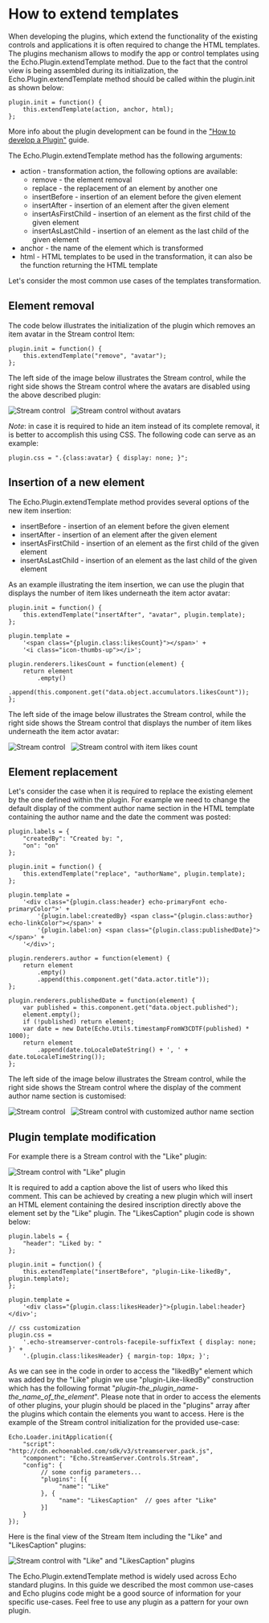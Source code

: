 # How to extend templates

When developing the plugins, which extend the functionality of the existing controls and applications it is often required to change the HTML templates. The plugins mechanism allows to modify the app or control templates using the Echo.Plugin.extendTemplate method. Due to the fact that the control view is being assembled during its initialization, the Echo.Plugin.extendTemplate method should be called within the plugin.init as shown below:

    plugin.init = function() {
        this.extendTemplate(action, anchor, html);
    };

More info about the plugin development can be found in the ["How to develop a Plugin"](#!/guide/how_to_develop_plugin) guide.

The Echo.Plugin.extendTemplate method has the following arguments:

- action - transformation action, the following options are available:
    - remove - the element removal
    - replace - the replacement of an element by another one
    - insertBefore - insertion of an element before the given element
    - insertAfter - insertion of an element after the given element
    - insertAsFirstChild - insertion of an element as the first child of the given element
    - insertAsLastChild - insertion of an element as the last child of the given element
- anchor - the name of the element which is transformed
- html - HTML templates to be used in the transformation, it can also be the function returning the HTML template

Let's consider the most common use cases of the templates transformation.

## Element removal

The code below illustrates the initialization of the plugin which removes an item avatar in the Stream control Item:

    plugin.init = function() {
        this.extendTemplate("remove", "avatar");
    };

The left side of the image below illustrates the Stream control, while the right side shows the Stream control where the avatars are disabled using the above described plugin:

![Stream control](guides/how_to_extend_templates/images/removal_before.png)&nbsp;&nbsp;&nbsp;![Stream control without avatars](guides/how_to_extend_templates/images/removal_after.png)

_Note_:  in case it is required to hide an item instead of its complete removal, it is better to accomplish this using CSS.
The following code can serve as an example:

    plugin.css = ".{class:avatar} { display: none; }";

## Insertion of a new element

The Echo.Plugin.extendTemplate method provides several options of the new item insertion:

- insertBefore - insertion of an element before the given element
- insertAfter - insertion of an element after the given element
- insertAsFirstChild - insertion of an element as the first child of the given element
- insertAsLastChild - insertion of an element as the last child of the given element

As an example illustrating the item insertion, we can use the plugin that displays the number of item likes underneath the item actor avatar:

    plugin.init = function() {
        this.extendTemplate("insertAfter", "avatar", plugin.template);
    };

    plugin.template =
        '<span class="{plugin.class:likesCount}"></span>' +
        '<i class="icon-thumbs-up"></i>';

    plugin.renderers.likesCount = function(element) {
        return element
            .empty()
            .append(this.component.get("data.object.accumulators.likesCount"));
    };

The left side of the image below illustrates the Stream control, while the right side shows the Stream control that displays the number of item likes underneath the item actor avatar:

![Stream control](guides/how_to_extend_templates/images/insertion_before.png)&nbsp;&nbsp;&nbsp;![Stream control with item likes count](guides/how_to_extend_templates/images/insertion_after.png)

## Element replacement

Let's consider the case when it is required to replace the existing element by the one defined within the plugin.  For example we need to change the default display of the comment author name section in the HTML template containing the author name and the date the comment was posted:

    plugin.labels = {
        "createdBy": "Created by: ",
        "on": "on"
    };

    plugin.init = function() {
        this.extendTemplate("replace", "authorName", plugin.template);
    };

    plugin.template =
        '<div class="{plugin.class:header} echo-primaryFont echo-primaryColor">' +
            '{plugin.label:createdBy} <span class="{plugin.class:author} echo-linkColor"></span>' +
            '{plugin.label:on} <span class="{plugin.class:publishedDate}"></span>' +
        '</div>';

    plugin.renderers.author = function(element) {
        return element
            .empty()
            .append(this.component.get("data.actor.title"));
    };

    plugin.renderers.publishedDate = function(element) {
        var published = this.component.get("data.object.published");
        element.empty();
        if (!published) return element;
        var date = new Date(Echo.Utils.timestampFromW3CDTF(published) * 1000);
        return element
            .append(date.toLocaleDateString() + ', ' + date.toLocaleTimeString());
    };

The left side of the image below illustrates the Stream control, while the right side shows the Stream control where the display of the comment author name section is customised:

![Stream control](guides/how_to_extend_templates/images/replacement_before.png)&nbsp;&nbsp;&nbsp;![Stream control with customized author name section](guides/how_to_extend_templates/images/replacement_after.png)

## Plugin template modification

For example there is a Stream control with the "Like" plugin:

![Stream control with "Like" plugin](guides/how_to_extend_templates/images/plugins_before.png)

It is required to add a caption above the list of users who liked this comment. This can be achieved by creating a new plugin which will insert an HTML element containing the desired inscription directly above the element set by the "Like" plugin. The "LikesCaption" plugin code is shown below: 

    plugin.labels = {
        "header": "Liked by: "
    };

    plugin.init = function() {
        this.extendTemplate("insertBefore", "plugin-Like-likedBy", plugin.template);
    };

    plugin.template =
        '<div class="{plugin.class:likesHeader}">{plugin.label:header}</div>';

    // css customization
    plugin.css =
        '.echo-streamserver-controls-facepile-suffixText { display: none; }' +
        '.{plugin.class:likesHeader} { margin-top: 10px; }';

As we can see in the code in order to access the "likedBy" element which was added by the "Like" plugin we use "plugin-Like-likedBy" construction which has the following format "_plugin_-_the_plugin_name_-_the_name_of_the_element_".
Please note that in order to access the elements of other plugins, your plugin should be placed in the "plugins" array after the plugins which contain the elements you want to access. Here is the example of the Stream control initialization for the provided use-case:

    Echo.Loader.initApplication({
        "script": "http://cdn.echoenabled.com/sdk/v3/streamserver.pack.js",
        "component": "Echo.StreamServer.Controls.Stream",
        "config": {
             // some config parameters...
             "plugins": [{
                  "name": "Like"
             }, {
                  "name": "LikesCaption"  // goes after "Like"
             }]
        }
    });

Here is the final view of the Stream Item including the "Like" and "LikesCaption" plugins:

![Stream control with "Like" and "LikesCaption" plugins](guides/how_to_extend_templates/images/plugins_after.png)

The Echo.Plugin.extendTemplate method is widely used across Echo standard plugins. In this guide we described the most common use-cases and Echo plugins code might be a good source of information for your specific use-cases. Feel free to use any plugin as a pattern for your own plugin.
